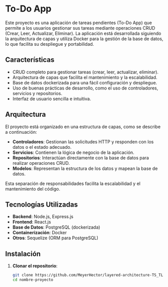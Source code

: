 # To-Do App

Este proyecto es una aplicación de tareas pendientes (To-Do App) que permite a los usuarios gestionar sus tareas mediante operaciones CRUD (Crear, Leer, Actualizar, Eliminar). La aplicación está desarrollada siguiendo la arquitectura de capas y utiliza Docker para la gestión de la base de datos, lo que facilita su despliegue y portabilidad.

## Características

- CRUD completo para gestionar tareas (crear, leer, actualizar, eliminar).
- Arquitectura de capas que facilita el mantenimiento y la escalabilidad.
- Base de datos dockerizada para una fácil configuración y despliegue.
- Uso de buenas prácticas de desarrollo, como el uso de controladores, servicios y repositorios.
- Interfaz de usuario sencilla e intuitiva.

## Arquitectura

El proyecto está organizado en una estructura de capas, como se describe a continuación:

- **Controladores**: Gestionan las solicitudes HTTP y responden con los datos o el estado adecuado.
- **Servicios**: Contienen la lógica de negocio de la aplicación.
- **Repositorios**: Interactúan directamente con la base de datos para realizar operaciones CRUD.
- **Modelos**: Representan la estructura de los datos y mapean la base de datos.

Esta separación de responsabilidades facilita la escalabilidad y el mantenimiento del código.

## Tecnologías Utilizadas

- **Backend**: Node.js, Express.js
- **Frontend**: React.js
- **Base de Datos**: PostgreSQL (dockerizada)
- **Containerización**: Docker
- **Otros**: Sequelize (ORM para PostgreSQL)

## Instalación

1. **Clonar el repositorio**:
   ```bash
   git clone https://github.com/MeyerHector/layered-architecture-TS_TLPIV.git
   cd nombre-proyecto
